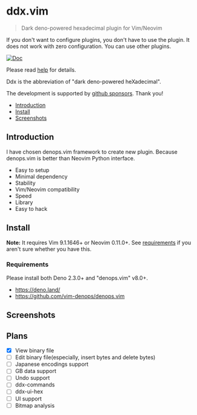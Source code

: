 # ddx.vim

> Dark deno-powered hexadecimal plugin for Vim/Neovim

If you don't want to configure plugins, you don't have to use the plugin. It
does not work with zero configuration. You can use other plugins.

[![Doc](https://img.shields.io/badge/doc-%3Ah%20ddx-orange.svg)](doc/ddx.txt)

Please read [help](doc/ddx.txt) for details.

Ddx is the abbreviation of "dark deno-powered heXadecimal".

The development is supported by
[github sponsors](https://github.com/sponsors/Shougo/). Thank you!

<!-- vim-markdown-toc GFM -->

- [Introduction](#introduction)
- [Install](#install)
- [Screenshots](#screenshots)

<!-- vim-markdown-toc -->

## Introduction

I have chosen denops.vim framework to create new plugin. Because denops.vim is
better than Neovim Python interface.

- Easy to setup
- Minimal dependency
- Stability
- Vim/Neovim compatibility
- Speed
- Library
- Easy to hack

## Install

**Note:** It requires Vim 9.1.1646+ or Neovim 0.11.0+. See
[requirements](#requirements) if you aren't sure whether you have this.

### Requirements

Please install both Deno 2.3.0+ and "denops.vim" v8.0+.

- <https://deno.land/>
- <https://github.com/vim-denops/denops.vim>

## Screenshots

## Plans

- [x] View binary file
- [ ] Edit binary file(especially, insert bytes and delete bytes)
- [ ] Japanese encodings support
- [ ] GB data support
- [ ] Undo support
- [ ] ddx-commands
- [ ] ddx-ui-hex
- [ ] UI support
- [ ] Bitmap analysis
